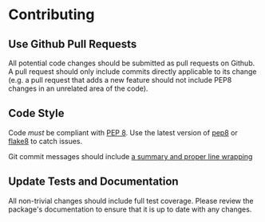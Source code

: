 # Contributing

## Use Github Pull Requests

All potential code changes should be submitted as pull requests on Github. A
pull request should only include commits directly applicable to its change
(e.g. a pull request that adds a new feature should not include PEP8 changes in
an unrelated area of the code).

## Code Style

Code *must* be compliant with [PEP 8](https://www.python.org/dev/peps/pep-0008/). Use the latest version of 
[pep8](https://pypi.python.org/pypi/pep8) or [flake8](https://pypi.python.org/pypi/flake8) to catch issues.

Git commit messages should include [a summary and proper line wrapping](http://tbaggery.com/2008/04/19/a-note-about-git-commit-messages.html)

## Update Tests and Documentation

All non-trivial changes should include full test coverage. Please review
the package's documentation to ensure that it is up to date with any changes.
